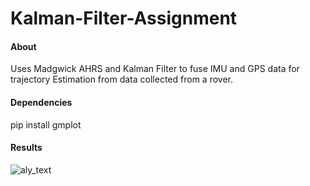 # Kalman-Filter-Assignment

#### About
Uses Madgwick AHRS and Kalman Filter to fuse IMU and GPS data for trajectory Estimation from data collected from a rover.


#### Dependencies
pip install gmplot

#### Results
![aly_text](https://github.com/karthikram05/Intel-Assignment/blob/master/Assignment/result.png)
